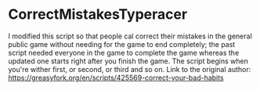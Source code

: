 # CorrectMistakesTyperacer
I modified this script so that people cal correct their mistakes in the general public game without needing for the game to end completely; the past script needed everyone in the game to complete the game whereas the updated one starts right after you finish the game. The script begins when you're wither first, or second, or third and so on. Link to the original author: https://greasyfork.org/en/scripts/425569-correct-your-bad-habits
